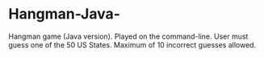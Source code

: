 # Hangman-Java-
Hangman game (Java version). Played on the command-line. User must guess one of the 50 US States. Maximum of 10 incorrect guesses allowed.
